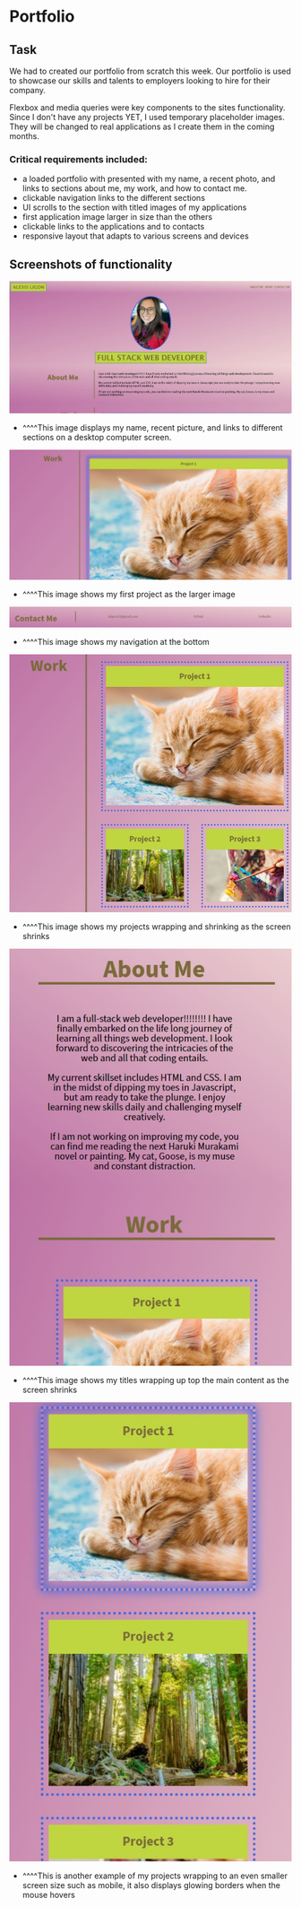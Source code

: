 # Portfolio

## Task

We had to created our portfolio from scratch this week. Our portfolio is used to showcase our skills and talents to employers looking to hire for their company. 

Flexbox and media queries were key components to the sites functionality. Since I don't have any projects YET, I used temporary placeholder images. They will be changed to real applications as I create them in the coming months. 

### Critical requirements included:

* a loaded portfolio with presented with  my name, a recent photo, and links to sections about me, my work, and how to contact me. 
* clickable navigation links to the different sections
* UI scrolls to the section with titled images of my applications
* first application image larger in size than the others
* clickable links to the applications and to contacts
* responsive layout that adapts to various screens and devices

## Screenshots of functionality

<img src="./img/clip1.jpg" />

* ^^^^This image displays my name, recent picture, and links to different sections on a desktop computer screen.

<img src="./img/clip2.jpg" />

* ^^^^This image shows my first project as the larger image

<img src="./img/clip3.jpg" />

* ^^^^This image shows my navigation at the bottom

<img src="./img/clip4.jpg" />

* ^^^^This image shows my projects wrapping and shrinking as the screen shrinks

<img src="./img/clip5.jpg" />

* ^^^^This image shows my titles wrapping up top the main content as the screen shrinks

<img src="./img/clip6.jpg" />

* ^^^^This is another example of my projects wrapping to an even smaller screen size such as mobile, it also displays glowing borders when the mouse hovers